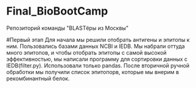 # Final_BioBootCamp
Репозиторий команды "BLASTёры из Москвы"

#Первый этап
Для начала мы решили отобрать антигены и эпитопы к ним. Пользовались базами данных NCBI и IEDB. Мы набрали оттуда много эпитопов, и чтобы отобрать эпитопы с самой высокой эффективностью, мы написали программу для сортировки данных с IEDB(filter.py). Использовали только pandas. После вторичной ручной обработки мы получили список эпитопорв, которые мы внерим в рекомбинантный белок.


